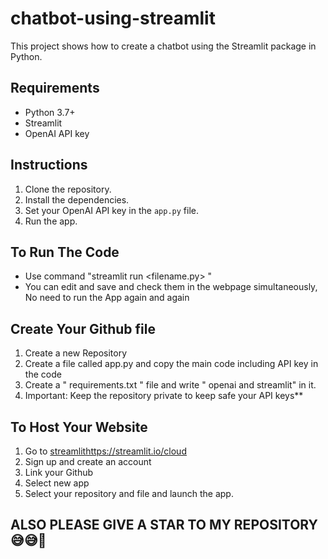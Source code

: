 # chatbot-using-streamlit

This project shows how to create a chatbot using the Streamlit package in Python.

## Requirements

* Python 3.7+
* Streamlit
* OpenAI API key

## Instructions

1. Clone the repository.
2. Install the dependencies.
3. Set your OpenAI API key in the `app.py` file.
4. Run the app.


## To Run The Code

* Use command "streamlit run <filename.py> " 
* You can edit and save and check them in the webpage simultaneously, No need to run the App again and again


## Create Your Github file

1. Create a new Repository
2. Create a file called app.py and copy the main code including API key in the code
3. Create a " requirements.txt " file and write " openai and streamlit" in it.
4. Important: Keep the repository private to keep safe your API keys**

## To Host Your Website

1. Go to [streamlit](https://streamlit.io/cloud)https://streamlit.io/cloud
2. Sign up and create an account
3. Link your Github
4. Select new app
5. Select your repository and file and launch the app.


 ## ALSO PLEASE GIVE A STAR TO MY REPOSITORY 😅😅🙏
